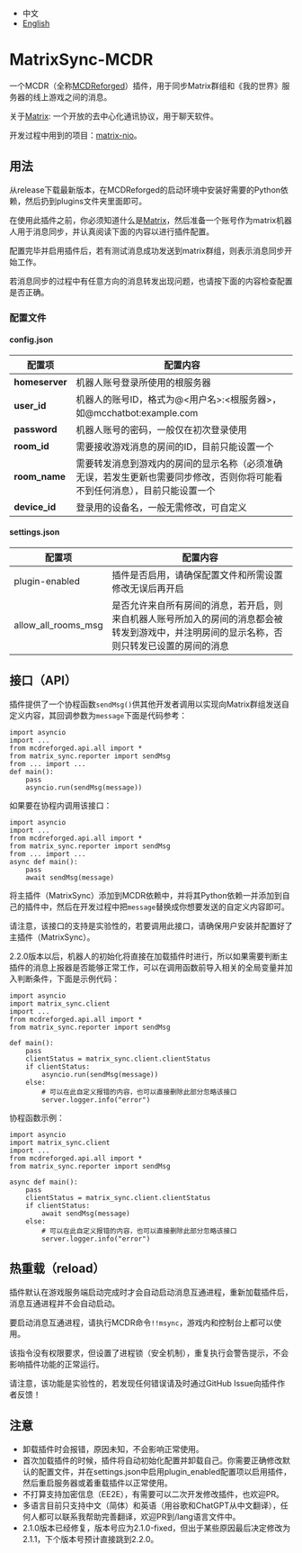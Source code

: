 - 中文
- [English](https://github.com/Mooling0602/MatrixSync-MCDR/blob/main/README_en_us.md)

# MatrixSync-MCDR
一个MCDR（全称[MCDReforged](https://mcdreforged.com/)）插件，用于同步Matrix群组和《我的世界》服务器的线上游戏之间的消息。

关于[Matrix](https://matrix.org/): 一个开放的去中心化通讯协议，用于聊天软件。

开发过程中用到的项目：[matrix-nio](https://pypi.org/project/matrix-nio/)。

## 用法
从release下载最新版本，在MCDReforged的启动环境中安装好需要的Python依赖，然后扔到plugins文件夹里面即可。

在使用此插件之前，你必须知道什么是[Matrix](https://matrix.org/)，然后准备一个账号作为matrix机器人用于消息同步，并认真阅读下面的内容以进行插件配置。

配置完毕并启用插件后，若有测试消息成功发送到matrix群组，则表示消息同步开始工作。

若消息同步的过程中有任意方向的消息转发出现问题，也请按下面的内容检查配置是否正确。

### 配置文件
#### config.json

| 配置项 | 配置内容 |
| - | - |
| **homeserver** | 机器人账号登录所使用的根服务器 |
| **user_id** | 机器人的账号ID，格式为@<用户名>:<根服务器>，如@mcchatbot:example.com |
| **password** | 机器人账号的密码，一般仅在初次登录使用 |
| **room_id** | 需要接收游戏消息的房间的ID，目前只能设置一个 |
| **room_name** | 需要转发消息到游戏内的房间的显示名称（必须准确无误，若发生更新也需要同步修改，否则你将可能看不到任何消息），目前只能设置一个 |
| **device_id** | 登录用的设备名，一般无需修改，可自定义 |

#### settings.json

| 配置项 | 配置内容 |
| - | - |
| plugin-enabled | 插件是否启用，请确保配置文件和所需设置修改无误后再开启 |
| allow_all_rooms_msg | 是否允许来自所有房间的消息，若开启，则来自机器人账号所加入的房间的消息都会被转发到游戏中，并注明房间的显示名称，否则只转发已设置的房间的消息 |

## 接口（API）
插件提供了一个协程函数`sendMsg()`供其他开发者调用以实现向Matrix群组发送自定义内容，其回调参数为`message`下面是代码参考：
```
import asyncio
import ...
from mcdreforged.api.all import *
from matrix_sync.reporter import sendMsg
from ... import ...
def main():
    pass
    asyncio.run(sendMsg(message))
```
如果要在协程内调用该接口：
```
import asyncio
import ...
from mcdreforged.api.all import *
from matrix_sync.reporter import sendMsg
from ... import ...
async def main():
    pass
    await sendMsg(message)
```
将主插件（MatrixSync）添加到MCDR依赖中，并将其Python依赖一并添加到自己的插件中，然后在开发过程中把`message`替换成你想要发送的自定义内容即可。

请注意，该接口的支持是实验性的，若要调用此接口，请确保用户安装并配置好了主插件（MatrixSync）。

2.2.0版本以后，机器人的初始化将直接在加载插件时进行，所以如果需要判断主插件的消息上报器是否能够正常工作，可以在调用函数前导入相关的全局变量并加入判断条件，下面是示例代码：
```
import asyncio
import matrix_sync.client
import ...
from mcdreforged.api.all import *
from matrix_sync.reporter import sendMsg

def main():
    pass
    clientStatus = matrix_sync.client.clientStatus
    if clientStatus:
        asyncio.run(sendMsg(message))
    else:
        # 可以在此自定义报错的内容，也可以直接删除此部分忽略该接口
        server.logger.info("error")
```
协程函数示例：
```
import asyncio
import matrix_sync.client
import ...
from mcdreforged.api.all import *
from matrix_sync.reporter import sendMsg

async def main():
    pass
    clientStatus = matrix_sync.client.clientStatus
    if clientStatus:
        await sendMsg(message)
    else:
        # 可以在此自定义报错的内容，也可以直接删除此部分忽略该接口
        server.logger.info("error")
```

## 热重载（reload）
插件默认在游戏服务端启动完成时才会自动启动消息互通进程，重新加载插件后，消息互通进程并不会自动启动。

要启动消息互通进程，请执行MCDR命令`!!msync`，游戏内和控制台上都可以使用。

该指令没有权限要求，但设置了进程锁（安全机制），重复执行会警告提示，不会影响插件功能的正常运行。

请注意，该功能是实验性的，若发现任何错误请及时通过GitHub Issue向插件作者反馈！

## 注意
- 卸载插件时会报错，原因未知，不会影响正常使用。
- 首次加载插件的时候，插件将自动初始化配置并卸载自己。你需要正确修改默认的配置文件，并在settings.json中启用plugin_enabled配置项以启用插件，然后重启服务器或着重载插件以正常使用。
- 不打算支持加密信息（EE2E），有需要可以二次开发修改插件，也欢迎PR。
- 多语言目前只支持中文（简体）和英语（用谷歌和ChatGPT从中文翻译），任何人都可以联系我帮助完善翻译，欢迎PR到/lang语言文件中。
- 2.1.0版本已经修复，版本号应为2.1.0-fixed，但出于某些原因最后决定修改为2.1.1，下个版本号预计直接跳到2.2.0。
